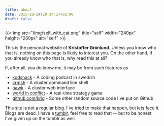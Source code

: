 ```yaml
---
title: about
date: 2015-10-24T20:14:17+02:00
draft: false
---
```


{{< img src="/img/self_with_cat.png" title="self" width="240px" height="260px" alt="self" >}}

This is the personal website of __Kristoffer Gr&ouml;nlund__. Unless you
know who that is, nothing on this page is likely to interest you. On
the other hand, if you already know who that is, why read this at all?

If, after all, you do know me, it may be from such features as

* [kodsnack](http://kodsnack.se) - A coding podcast in swedish
* [crmsh](http://crmsh.github.io) - A cluster command line shell
* [hawk](https://github.com/ClusterLabs/hawk) - A cluster web interface
* [world in conflict](https://en.wikipedia.org/wiki/World_in_Conflict) - A real-time strategy game
* [github.com/krig](https://github.com/krig) - Some other random source code I've put on Github

This site is not a regular blog. I've tried to make that happen, but
lets face it. Blogs are dead. I have a [tumblr](http://koru.se), feel
free to read that -- but to be honest, I've given up on the tumblr as
well.
